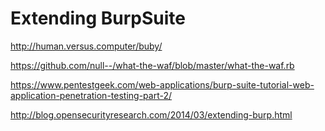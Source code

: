 # Extending BurpSuite



http://human.versus.computer/buby/



https://github.com/null--/what-the-waf/blob/master/what-the-waf.rb

https://www.pentestgeek.com/web-applications/burp-suite-tutorial-web-application-penetration-testing-part-2/

http://blog.opensecurityresearch.com/2014/03/extending-burp.html

